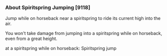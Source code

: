 ### About Spiritspring Jumping [9118]

Jump while on horseback near a spiritspring to ride its current high into the air.

You won't take damage from jumping into a spiritspring while on horseback, even from a great height.

at a spiritspring while on horseback: Spiritspring jump